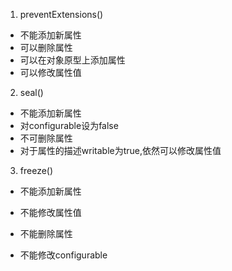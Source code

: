 1. preventExtensions()

* 不能添加新属性
* 可以删除属性
* 可以在对象原型上添加属性
* 可以修改属性值

2. seal()

* 不能添加新属性
* 对configurable设为false
* 不可删除属性
* 对于属性的描述writable为true,依然可以修改属性值
  ​

3. freeze()

* 不能添加新属性

* 不能修改属性值

* 不能删除属性

* 不能修改configurable

  ​

